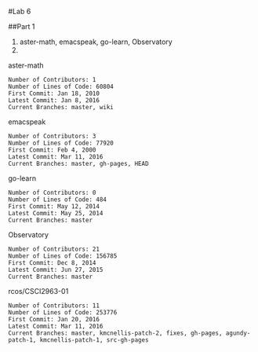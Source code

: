 #Lab 6

##Part 1
1. aster-math, emacspeak, go-learn, Observatory
2.
  aster-math

    Number of Contributors: 1
    Number of Lines of Code: 60804
    First Commit: Jan 18, 2010
    Latest Commit: Jan 8, 2016
    Current Branches: master, wiki

  emacspeak
  
    Number of Contributors: 3
    Number of Lines of Code: 77920
    First Commit: Feb 4, 2000
    Latest Commit: Mar 11, 2016
    Current Branches: master, gh-pages, HEAD

  go-learn
  
    Number of Contributors: 0
    Number of Lines of Code: 484
    First Commit: May 12, 2014
    Latest Commit: May 25, 2014
    Current Branches: master

  Observatory
  
    Number of Contributors: 21
    Number of Lines of Code: 156785
    First Commit: Dec 8, 2014
    Latest Commit: Jun 27, 2015
    Current Branches: master

  rcos/CSCI2963-01
  
    Number of Contributors: 11
    Number of Lines of Code: 253776
    First Commit: Jan 20, 2016
    Latest Commit: Mar 11, 2016
    Current Branches: master, kmcnellis-patch-2, fixes, gh-pages, agundy-patch-1, kmcnellis-patch-1, src-gh-pages
